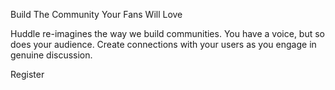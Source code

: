 Build The Community Your Fans Will Love

Huddle re-imagines the way we build communities. You have a voice, but so does your audience.
Create connections with your users as you engage in genuine discussion.

Register